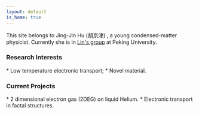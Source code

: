 ```yaml
---
layout: default
is_home: true
---
```


This site belongs to Jing-Jin Hu (胡京津) , a young condensed-matter physicist. Currently she is in <a href="http://www.phy.pku.edu.cn/~xilin/index.html"> Lin's group</a> at Peking University.

<h3>Research Interests</h3>
* Low temperature electronic transport;
* Novel material.

<h3>Current Projects</h3>
* 2 dimensional electron gas (2DEG) on liquid Helium.
* Electronic transport in factal structures.
